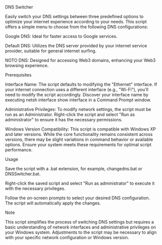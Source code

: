 DNS Switcher

Easily switch your DNS settings between three predefined options to optimize your internet experience according to your needs. This script offers a simple menu to choose from the following DNS configurations:


Google DNS: Ideal for faster access to Google services.

Default DNS: Utilizes the DNS server provided by your internet service provider, suitable for general internet surfing.

NOTO DNS: Designed for accessing Web3 domains, enhancing your Web3 browsing experience.


Prerequisites

Interface Name: The script defaults to modifying the "Ethernet" interface. If your internet connection uses a different interface (e.g., "Wi-Fi"), you'll need to modify the script accordingly. Discover your interface name by executing netsh interface show interface in a Command Prompt window.


Administrative Privileges: To modify network settings, the script must be run as an Administrator. Right-click the script and select "Run as administrator" to ensure it has the necessary permissions.


Windows Version Compatibility: This script is compatible with Windows XP and later versions. While the core functionality remains consistent across versions, there may be slight variations in command behavior or available options. Ensure your system meets these requirements for optimal script performance.


Usage

Save the script with a .bat extension, for example, changedns.bat or DNSSwitcher.bat.

Right-click the saved script and select "Run as administrator" to execute it with the necessary privileges.

Follow the on-screen prompts to select your desired DNS configuration. The script will automatically apply the changes.


Note

This script simplifies the process of switching DNS settings but requires a basic understanding of network interfaces and administrative privileges on your Windows system. Adjustments to the script may be necessary to align with your specific network configuration or Windows version.
